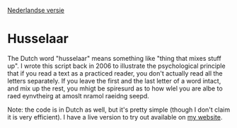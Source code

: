 [Nederlandse versie](README-nl.md)

# Husselaar
The Dutch word "husselaar" means something like "thing that mixes stuff up". I wrote this script back in 2006 to illustrate the psychological principle that if you read a text as a practiced reader, you don't actually read all the letters separately. If you leave the first and the last letter of a word intact, and mix up the rest, you mhigt be spiresurd as to how wlel you are albe to raed eynvtheirg at amoslt nramol raeidng seepd.

Note: the code is in Dutch as well, but it's pretty simple (though I don't claim it is very efficient). I have a live version to try out available on [my website](http://jochemdouw.nl/husselaar/).
